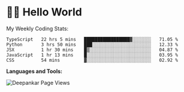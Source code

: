 # 👋🏽 Hello World 

<!--![Deepankar's github stats](https://github-readme-stats.vercel.app/api?username=Deep-Codes&count_private=true&show_icons=true&theme=radical)-->
My Weekly Coding Stats:

<!--START_SECTION:waka-->
```text
TypeScript   22 hrs 5 mins   █████████████████▓░░░░░░░   71.05 % 
Python       3 hrs 50 mins   ███░░░░░░░░░░░░░░░░░░░░░░   12.33 % 
JSX          1 hr 30 mins    █▒░░░░░░░░░░░░░░░░░░░░░░░   04.87 % 
JavaScript   1 hr 13 mins    █░░░░░░░░░░░░░░░░░░░░░░░░   03.95 % 
CSS          54 mins         ▓░░░░░░░░░░░░░░░░░░░░░░░░   02.92 % 
```
<!--END_SECTION:waka-->

**Languages and Tools:**



<p align="left"> <img src="https://komarev.com/ghpvc/?username=Deep-Codes&label=Views&color=blue&style=plastic" alt="Deepankar Page Views" /> </p>
